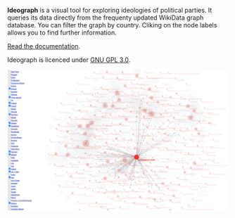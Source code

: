 __Ideograph__ is a visual tool for exploring ideologies of political parties. It queries its data directly from the frequenty updated WikiData graph database. You can filter the graph by country. Cliking on the node labels allows you to find further information.

[Read the documentation](https://ourednik.info/maps/2021/08/13/ideograph-explore-ideologies-of-political-parties-with-spaqrl-requests-to-wikidata-d3-and-pixijs/).

Ideograph is licenced under [GNU GPL 3.0](https://www.gnu.org/licenses/gpl-3.0.html).

![IdeographExample](img/eurosceptism.jpg)
